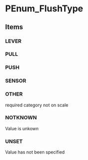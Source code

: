 # PEnum_FlushType

## Items

### LEVER


### PULL


### PUSH


### SENSOR


### OTHER
required category not on scale

### NOTKNOWN
Value is unkown

### UNSET
Value has not been specified
